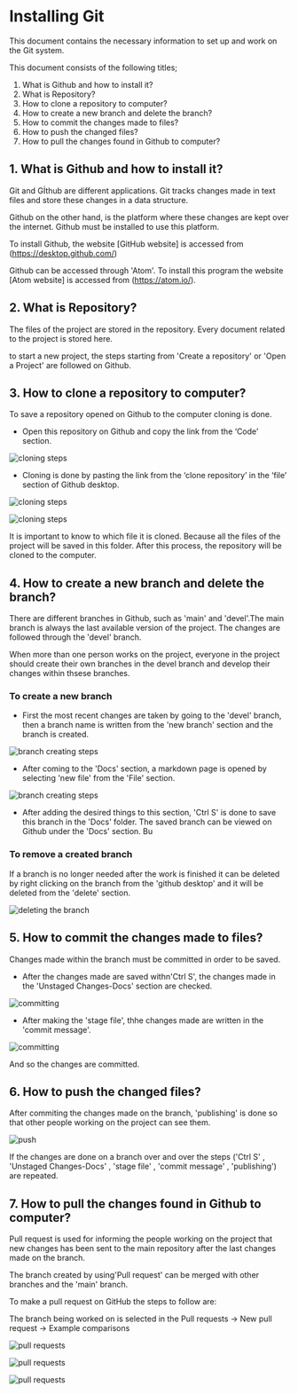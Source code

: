 # Installing Git

This document contains the necessary information to set up and work on the Git system.

This document consists of the following titles;

1. What is Github and how to install it?
2. What is Repository?
3. How to clone a repository to computer?
4. How to create a new branch and delete the branch?
5. How to commit the changes made to files? 
6. How to push the changed files? 
7. How to pull the changes found in Github to computer?

## 1. What is Github and how to install it?

Git and Gİthub are different applications. Git tracks changes made in text files and store these changes in a data structure. 

Github on the other hand, is the platform where these changes are kept over the internet. Github must be installed to use this platform.

To install Github, the website [GitHub website] is accessed from (https://desktop.github.com/)

Github can be accessed through  'Atom'. To install this program the website [Atom website] is accessed from (https://atom.io/).

## 2. What is Repository?

The files of the project are stored in the repository. Every document related to the project is stored here.

to start a new project, the steps starting from 'Create a repository' or 'Open a Project' are followed on Github.  

## 3. How to clone a repository to computer?

To save a repository opened on Github to the computer cloning is done. 

+ Open this repository on Github and copy the link from the  ‘Code’ section.

![cloning steps](images/setup-git-figure1.png)

+ Cloning is done by pasting the link from the ‘clone repository’ in the ‘file’ section of Github desktop. 

![cloning steps](images/setup-git-figure2.png)

![cloning steps](images/setup-git-figure3.png)

It is important to know to which file it is cloned. Because all the files of the project will be saved in this folder.  After this process, the repository will be cloned to the computer. 

## 4. How to create a new branch and delete the branch?

There are different branches in Github, such as 'main' and 'devel'.The main branch is always the last available version of the project. The changes are followed through the 'devel' branch. 

When more than one person works on the project, everyone in the project should create their own branches in the devel branch and develop their changes within thsese branches. 

### To create a new branch

+ First the most recent changes are taken by going to the 'devel' branch, then a branch name is written from the  'new branch' section and the branch is created.

![branch creating steps](images/setup-git-figure4.png)

+ After coming to the 'Docs' section, a markdown page is opened by selecting 'new file' from the 'File' section. 

![branch creating steps](images/setup-git-figure5.png)

+ After adding the desired things to this section, 'Ctrl S' is done to save this branch in the 'Docs' folder. The saved branch can be viewed on Github under the 'Docs' section. Bu 

### To remove a created branch

If a branch is no longer needed after the work is finished it can be deleted by right clicking on the branch from the 'github desktop' and it will be deleted from the 'delete' section.

![deleting the branch](images/setup-git-figure6.png)

## 5. How to commit the changes made to files? 

Changes made within the branch must be committed in order to be saved. 

+ After the changes made are saved withn'Ctrl S', the changes made in the 'Unstaged Changes-Docs\' section are checked. 

![committing](images/setup-git-figure7.png)

+ After making the 'stage file', thhe changes made are written in the 'commit message'.

![committing](images/setup-git-figure8.png)

And so the changes are committed. 

## 6. How to push the changed files?

After commiting the changes made on the branch, 'publishing' is done so that other people working on the project can see them. 

![push](images/setup-git-figure9.png)

If the changes are done on a branch over and over the steps ('Ctrl S' , 'Unstaged Changes-Docs\' ,  'stage file' , 'commit message' , 'publishing') are repeated. 

## 7. How to pull the changes found in Github to computer?

Pull request is used for informing the people working on the project that new changes has been sent to the main repository after the last changes made on the branch.

The branch created by using'Pull request' can be merged with other branches and the 'main' branch.

To make a pull request on GitHub the steps to follow are: 

The branch being worked on is selected in the Pull requests -> New pull request -> Example comparisons 

![pull requests](images/setup-git-figure10.png)

![pull requests](images/setup-git-figure11.png)

![pull requests](images/setup-git-figure12.png)
